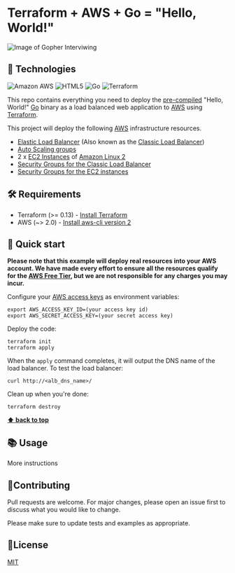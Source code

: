 # Terraform + AWS + Go = "Hello, World!"

![Image of Gopher Interviwing](https://blog.pepo-le.com/wp-content/uploads/2018/08/gopher-hello.png)

## 🧩 Technologies

![Amazon AWS](https://img.shields.io/badge/Amazon%20AWS-232F3E?style=flat-square&logo=amazon-aws)
![HTML5](https://img.shields.io/badge/-HTML5-E34F26?style=flat-square&logo=html5&logoColor=white)
![Go](https://img.shields.io/badge/-Go-3E3E3E?style=flat-square&logo=Go)
![Terraform](https://img.shields.io/badge/-Terraform-623ce4?style=flat-square&logo=terraform)

This repo contains everything you need to deploy the [pre-compiled](https://github.com/smithlabs/go-example-servers#example-hello-world-http-server) "Hello, World!" [Go](https://golang.org/) binary as a load balanced web application to [AWS](https://aws.amazon.com/) using [Terraform](https://www.terraform.io/).

This project will deploy the following [AWS](https://aws.amazon.com/) infrastructure resources.

- [Elastic Load Balancer](https://aws.amazon.com/elasticloadbalancing/) (Also known as the [Classic Load Balancer](https://docs.aws.amazon.com/elasticloadbalancing/latest/classic/introduction.html))
- [Auto Scaling groups](https://docs.aws.amazon.com/autoscaling/ec2/userguide/AutoScalingGroup.html)
- 2 x [EC2 Instances](https://aws.amazon.com/ec2/) of [Amazon Linux 2](https://aws.amazon.com/amazon-linux-2/)
- [Security Groups for the Classic Load Balancer](https://docs.aws.amazon.com/elasticloadbalancing/latest/classic/elb-security-groups.html)
- [Security Groups for the EC2 instances](https://docs.aws.amazon.com/AWSEC2/latest/UserGuide/ec2-security-groups.html)

## 🛠️ Requirements

- Terraform (>= 0.13) - [Install Terraform](https://learn.hashicorp.com/tutorials/terraform/install-cli)
- AWS (~> 2.0) - [Install aws-cli version 2](https://docs.aws.amazon.com/cli/latest/userguide/install-cliv2.html)

## 🐇 Quick start

**Please note that this example will deploy real resources into your AWS account. We have made every effort to ensure
all the resources qualify for the [AWS Free Tier](https://aws.amazon.com/free/), but we are not responsible for any
charges you may incur.**

Configure your [AWS access
keys](http://docs.aws.amazon.com/general/latest/gr/aws-sec-cred-types.html#access-keys-and-secret-access-keys) as
environment variables:

```
export AWS_ACCESS_KEY_ID=(your access key id)
export AWS_SECRET_ACCESS_KEY=(your secret access key)
```

Deploy the code:

```
terraform init
terraform apply
```

When the `apply` command completes, it will output the DNS name of the load balancer. To test the load balancer:

```
curl http://<alb_dns_name>/
```

Clean up when you're done:

```
terraform destroy
```

**[⬆ back to top](#technologies)**

## 📚 Usage

More instructions

## 🤝Contributing

Pull requests are welcome. For major changes, please open an issue first to discuss what you would like to change.

Please make sure to update tests and examples as appropriate.

## 📝License

[MIT](https://choosealicense.com/licenses/mit/)
